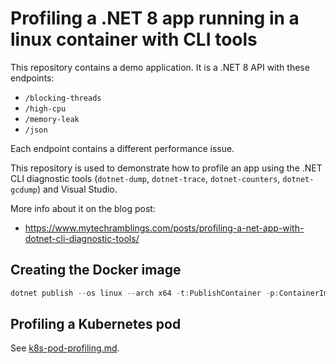 # Profiling a .NET 8 app running in a linux container with CLI tools

This repository contains a demo application. It is a .NET 8 API with these endpoints:

- `/blocking-threads`
- `/high-cpu`
- `/memory-leak`
- `/json`

Each endpoint contains a different performance issue.

This repository is used to demonstrate how to profile an app using the .NET CLI diagnostic tools (`dotnet-dump`,
`dotnet-trace`, `dotnet-counters`, `dotnet-gcdump`) and Visual Studio.

More info about it on the blog post:
- https://www.mytechramblings.com/posts/profiling-a-net-app-with-dotnet-cli-diagnostic-tools/

## Creating the Docker image

```powershell
dotnet publish --os linux --arch x64 -t:PublishContainer -p:ContainerImageTag=8.0
```

## Profiling a Kubernetes pod

See [k8s-pod-profiling.md](./docs/k8s-pod-profiling.md).
